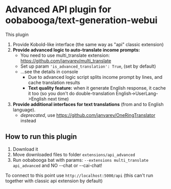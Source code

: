 # Advanced API plugin for oobabooga/text-generation-webui

This plugin
1. Provide Kobold-like interface (the same way as "api" classic extension)
2. **Provide advanced logic to auto-translate income prompts:**
    - You need to use multi_translate extension: https://github.com/janvarev/multi_translate
    - Set up param `'is_advanced_translation': True`, (set by default)
    - ...see the details in console
      - Due to advanced logic script splits income prompt by lines, and cache translation results
      - **Text quality feature:** when it generate English response, it cache it too (so you don't do double-translation English->UserLang->English next time) 
3. **Provide additional interfaces for text translations** (from and to English language).
    - _deprecated_, use https://github.com/janvarev/OneRingTranslator instead

## How to run this plugin

1. Download it
2. Move downloaded files to folder `extensions/api_advanced`
3. Run oobabooga bat with params: `--extensions multi_translate api_advanced` and NO --chat or --cai-chat!

To connect to this point use
`http://localhost:5000/api` (this can't run together with classic api extension by default)

